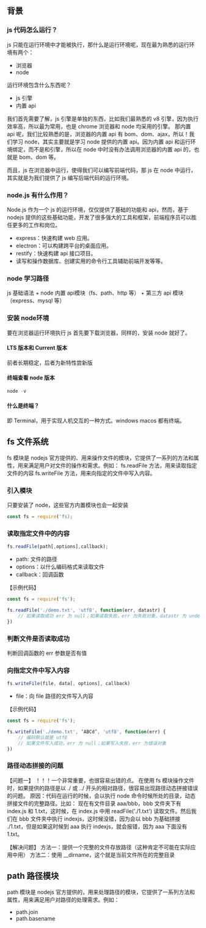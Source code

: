 ## 背景
### js 代码怎么运行？
js 只能在运行环境中才能被执行，那什么是运行环境呢，现在最为熟悉的运行环境有两个：
- 浏览器
- node

运行环境包含什么东西呢？
- js 引擎
- 内置 api

我们首先需要了解，js 引擎是单独的东西，比如我们最熟悉的 v8 引擎，因为执行效率高，所以最为常用，也是 chrome 浏览器和 node 均采用的引擎。
那内置 api 呢，我们比较熟悉的是，浏览器的内置 api 有 bom、dom、ajax，所以！我们学习 node，其实主要就是学习 node 提供的内置 api。因为内置 api 和运行环境绑定，而不是和引擎，所以在 node 中时没有办法调用浏览器的内置 api 的，也就是 bom、dom 等。

而且，js 在浏览器中运行，使得我们可以编写前端代码，那 js 在 node 中运行，其实就是为我们提供了 js 编写后端代码的运行环境。

### node.js 有什么作用？
Node.js 作为一个 js 的运行环境，仅仅提供了基础的功能和 api，然而，基于 nodejs 提供的这些基础功能，开发了很多强大的工具和框架，前端程序员可以胜任更多的工作和岗位。

- express：快速构建 web 应用。
- electron：可以构建跨平台的桌面应用。
- restify：快速构建 api 接口项目。
- 读写和操作数据库、创建实用的命令行工具辅助前端开发等等。

### node 学习路径
js 基础语法 + node 内置 api模块（fs、path、http 等） + 第三方 api 模块（express、mysql 等）

### 安装 node环境
要在浏览器运行环境执行 js 首先要下载浏览器，同样的，安装 node 就好了。

#### LTS 版本和 Current 版本
前者长期稳定，后者为新特性尝新版

#### 终端查看 node 版本
``` js
node -v
```

#### 什么是终端？
即 Terminal，用于实现人机交互的一种方式。windows macos 都有终端。

## fs 文件系统
fs 模块是 nodejs 官方提供的、用来操作文件的模块，它提供了一系列的方法和属性，用来满足用户对文件的操作和需求。例如：
fs.readFile 方法，用来读取指定文件的内容
fs.writeFile 方法，用来向指定的文件中写入内容。

### 引入模块
只要安装了 node，这些官方内置模块也会一起安装
``` js
const fs = require('fs);
```

### 读取指定文件中的内容
``` js
fs.readFile(path[,options],callback);
```
- path: 文件的路径
- options：以什么编码格式来读取文件
- callback：回调函数

【示例代码】
``` js
const fs = require('fs');

fs.readFile('./demo.txt', 'utf8', function(err, datastr) {
    // 如果读取成功 err 为 null；如果读取失败，err 为失败对象，datastr 为 undefined
})
```

### 判断文件是否读取成功
判断回调函数的 err 参数是否有值

### 向指定文件中写入内容
``` js
fs.writeFile(file, data[, options], callback)
```
- file：向 file 路径的文件写入内容

【示例代码】
``` js
const fs = require('fs');

fs.writeFile('./demo.txt', ‘ABCd’, 'utf8', function(err) {
    // 编码默认就是 utf8
    // 如果文件写入成功，err 为 null；如果写入失败，err 为错误对象
})
```

### 路径动态拼接的问题
【问题一】
！！！一个非常重要，也很容易出错的点。
在使用 fs 模块操作文件时，如果提供的路径是以 ./ 或 ../ 开头的相对路径，很容易出现路径动态拼接错误的问题。
原因：代码在运行的时候，会以执行 node 命令时候所处的目录，动态拼接文件的完整路径。比如：
现在有文件目录 aaa/bbb，bbb 文件夹下有 index.js 和 1.txt，这时候，在 index.js 中用 readFile('./1.txt') 读取文件。然后我们在 bbb 文件夹中执行 indexjs，这时候没错，因为会以 bbb 为基础拼接 ./1.txt，但是如果这时候到 aaa 执行 indexjs，就会报错，因为 aaa 下面没有 1.txt。

【解决问题】
方法一：提供一个完整的文件存放路径（这种肯定不可能在实际应用中用）
方法二：使用 __dirname，这个就是当前文件所在的完整目录

## path 路径模块
path 模块是 nodejs 官方提供的，用来处理路径的模块，它提供了一系列方法和属性，用来满足用户对路径的处理需求。例如：
- path.join
- path.basename

